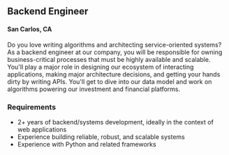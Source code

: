## Backend Engineer
#### San Carlos, CA

Do you love writing algorithms and architecting service-oriented systems? As a backend engineer at our company, you will be responsible for owning business-critical processes that must be highly available and scalable. You'll play a major role in designing our ecosystem of interacting applications, making major architecture decisions, and getting your hands dirty by writing APIs. You'll get to dive into our data model and work on algorithms powering our investment and financial platforms.

### Requirements
+	2+ years of backend/systems development, ideally in the context of web applications
+	Experience building reliable, robust, and scalable systems
+	Experience with Python and related frameworks
